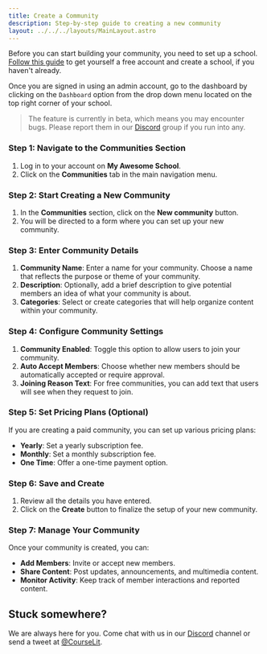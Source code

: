 ```yaml
---
title: Create a Community
description: Step-by-step guide to creating a new community
layout: ../../../layouts/MainLayout.astro
---
```


Before you can start building your community, you need to set up a school. [Follow this guide](/en/schools/create) to get yourself a free account and create a school, if you haven't already.

Once you are signed in using an admin account, go to the dashboard by clicking on the `Dashboard` option from the drop down menu located on the top right corner of your school.

> The feature is currently in beta, which means you may encounter bugs. Please report them in our <a href="https://discord.com/invite/GR4bQsN" target="_blank">Discord</a> group if you run into any.

### Step 1: Navigate to the Communities Section

1. Log in to your account on **My Awesome School**.
2. Click on the **Communities** tab in the main navigation menu.

### Step 2: Start Creating a New Community

1. In the **Communities** section, click on the **New community** button.
2. You will be directed to a form where you can set up your new community.

### Step 3: Enter Community Details

1. **Community Name**: Enter a name for your community. Choose a name that reflects the purpose or theme of your community.
2. **Description**: Optionally, add a brief description to give potential members an idea of what your community is about.
3. **Categories**: Select or create categories that will help organize content within your community.

### Step 4: Configure Community Settings

1. **Community Enabled**: Toggle this option to allow users to join your community.
2. **Auto Accept Members**: Choose whether new members should be automatically accepted or require approval.
3. **Joining Reason Text**: For free communities, you can add text that users will see when they request to join.

### Step 5: Set Pricing Plans (Optional)

If you are creating a paid community, you can set up various pricing plans:

- **Yearly**: Set a yearly subscription fee.
- **Monthly**: Set a monthly subscription fee.
- **One Time**: Offer a one-time payment option.

### Step 6: Save and Create

1. Review all the details you have entered.
2. Click on the **Create** button to finalize the setup of your new community.

### Step 7: Manage Your Community

Once your community is created, you can:

- **Add Members**: Invite or accept new members.
- **Share Content**: Post updates, announcements, and multimedia content.
- **Monitor Activity**: Keep track of member interactions and reported content.

## Stuck somewhere?

We are always here for you. Come chat with us in our <a href="https://discord.com/invite/GR4bQsN" target="_blank">Discord</a> channel or send a tweet at <a href="https://twitter.com/courselit" target="_blank">@CourseLit</a>.
